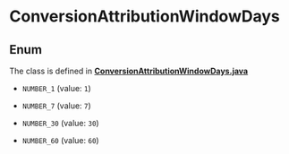 

# ConversionAttributionWindowDays

## Enum

The class is defined in **[ConversionAttributionWindowDays.java](../../src/main/java/org/openapitools/model/ConversionAttributionWindowDays.java)**


* `NUMBER_1` (value: `1`)

* `NUMBER_7` (value: `7`)

* `NUMBER_30` (value: `30`)

* `NUMBER_60` (value: `60`)



